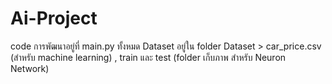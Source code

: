 # Ai-Project
code การพัฒนาอยู่ที่ main.py ทั้งหมด
Dataset อยู่ใน folder Dataset > car_price.csv (สำหรับ machine learning) , train และ test (folder เก็บภาพ สำหรับ Neuron Network)
